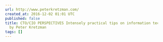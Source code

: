 ```yaml
---
url: http://www.peterkretzman.com/
created_at: 2016-12-02 01:01 UTC
published: false
title: CTO/CIO PERSPECTIVES Intensely practical tips on information technology management,
  by Peter Kretzman
tags: []
---
```




